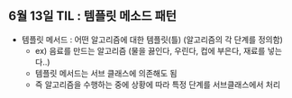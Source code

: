 ## 6월 13일 TIL :  템플릿 메소드 패턴

- 템플릿 메서드 : 어떤 알고리즘에 대한 템플릿(틀) (알고리즘의 각 단계를 정의함)
    - ex) 음료를 만드는 알고리즘 (물을 끓인다, 우린다, 컵에 부은다, 재료를 넣는다..)
    - 템플릿 메서드는 서브 클래스에 의존해도 됨
    - 즉 알고리즘을 수행하는 중에 상황에 따라 특정 단계를 서브클래스에서 처리